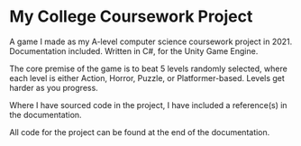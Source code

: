 # My College Coursework Project
A game I made as my A-level computer science coursework project in 2021. Documentation included. Written in C#, for the Unity Game Engine.

The core premise of the game is to beat 5 levels randomly selected, where each level is either Action, Horror, Puzzle, or Platformer-based. Levels get harder as you progress.

Where I have sourced code in the project, I have included a reference(s) in the documentation.

All code for the project can be found at the end of the documentation.
